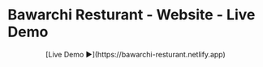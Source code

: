 
# Bawarchi Resturant - Website - Live Demo

<p style="text-align:center;">[Live Demo ▶](https://bawarchi-resturant.netlify.app)</p>


